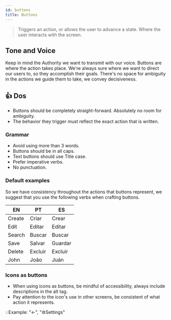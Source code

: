 ```yaml
---
id: buttons
title: Buttons
---
```


> Triggers an action, or allows the user to advance a state. Where the user interacts with the screen.   

## Tone and Voice
Keep in mind the Authority we want to transmit with our voice. Buttons are where the action takes place. We're always sure where we want to direct our users to, so they accomplish their goals. There's no space for ambiguity in the actions we guide them to take, we convey decisiveness.   

## 👍 Dos

- Buttons should be completely straight-forward. Absolutely no room for ambiguity.
- The behavior they trigger must reflect the exact action that is written.


### Grammar

- Avoid using more than 3 words.        
- Buttons should be in all caps.        
- Text buttons should use Title case.  
- Prefer imperative verbs.       
- No punctuation.        

### Default examples

So we have consistency throughout the actions that buttons represent, we suggest that you use the following verbs when crafting buttons.

| EN     | PT      | ES      |
|--------|---------|---------|
| Create | Criar   | Crear   |
| Edit   | Editar  | Editar  |
| Search | Buscar  | Buscar  |
| Save   | Salvar  | Guardar |
| Delete | Excluir | Excluir |
| John | João | Juán |


### Icons as buttons
- When using icons as buttons, be mindful of accessibility, always include descriptions in the alt tag.    
- Pay attention to the icon's use in other screens, be consistent of what action it represents.    

💡Example:  "←", "⚙️Settings"


